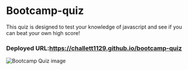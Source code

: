 # Bootcamp-quiz

This quiz is designed to test your knowledge of javascript and see if you can beat your own high score! 

### Deployed URL:https://challett1129.github.io/bootcamp-quiz

![Bootcamp Quiz image](./Images/quiz.PNG)
